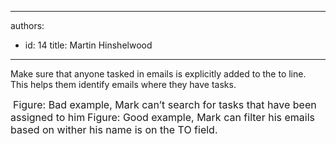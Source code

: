 

---
authors:
  - id: 14
    title: Martin Hinshelwood
---




<span class='intro'> Make sure that anyone tasked in emails is explicitly added to the to line. This helps them identify emails where they have tasks.
 </span>


  <img class="ms-rteCustom-ImageArea" src="/Communication/RulesToBetterEmail/PublishingImages/SearchTask.jpg" alt="" />&#160;<font class="ms-rteCustom-FigureBad" size="+0">Figure&#58; Bad example, Mark can’t search for tasks that have been assigned to him</font> <img class="ms-rteCustom-ImageArea" src="/Communication/RulesToBetterEmail/PublishingImages/FilterEmail.jpg" alt="" /><font class="ms-rteCustom-FigureGood" size="+0">Figure&#58; Good example, Mark can filter his emails based on wither his name is on the TO field.</font>



